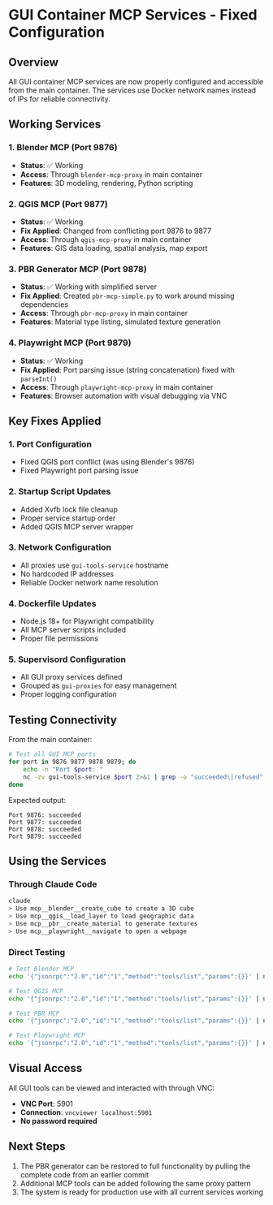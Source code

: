 # GUI Container MCP Services - Fixed Configuration

## Overview

All GUI container MCP services are now properly configured and accessible from the main container. The services use Docker network names instead of IPs for reliable connectivity.

## Working Services

### 1. Blender MCP (Port 9876)
- **Status**: ✅ Working
- **Access**: Through `blender-mcp-proxy` in main container
- **Features**: 3D modeling, rendering, Python scripting

### 2. QGIS MCP (Port 9877)  
- **Status**: ✅ Working
- **Fix Applied**: Changed from conflicting port 9876 to 9877
- **Access**: Through `qgis-mcp-proxy` in main container
- **Features**: GIS data loading, spatial analysis, map export

### 3. PBR Generator MCP (Port 9878)
- **Status**: ✅ Working with simplified server
- **Fix Applied**: Created `pbr-mcp-simple.py` to work around missing dependencies
- **Access**: Through `pbr-mcp-proxy` in main container
- **Features**: Material type listing, simulated texture generation

### 4. Playwright MCP (Port 9879)
- **Status**: ✅ Working
- **Fix Applied**: Port parsing issue (string concatenation) fixed with `parseInt()`
- **Access**: Through `playwright-mcp-proxy` in main container
- **Features**: Browser automation with visual debugging via VNC

## Key Fixes Applied

### 1. Port Configuration
- Fixed QGIS port conflict (was using Blender's 9876)
- Fixed Playwright port parsing issue

### 2. Startup Script Updates
- Added Xvfb lock file cleanup
- Proper service startup order
- Added QGIS MCP server wrapper

### 3. Network Configuration  
- All proxies use `gui-tools-service` hostname
- No hardcoded IP addresses
- Reliable Docker network name resolution

### 4. Dockerfile Updates
- Node.js 18+ for Playwright compatibility
- All MCP server scripts included
- Proper file permissions

### 5. Supervisord Configuration
- All GUI proxy services defined
- Grouped as `gui-proxies` for easy management
- Proper logging configuration

## Testing Connectivity

From the main container:
```bash
# Test all GUI MCP ports
for port in 9876 9877 9878 9879; do 
    echo -n "Port $port: "
    nc -zv gui-tools-service $port 2>&1 | grep -o "succeeded\|refused"
done
```

Expected output:
```
Port 9876: succeeded
Port 9877: succeeded  
Port 9878: succeeded
Port 9879: succeeded
```

## Using the Services

### Through Claude Code
```bash
claude
> Use mcp__blender__create_cube to create a 3D cube
> Use mcp__qgis__load_layer to load geographic data
> Use mcp__pbr__create_material to generate textures
> Use mcp__playwright__navigate to open a webpage
```

### Direct Testing
```bash
# Test Blender MCP
echo '{"jsonrpc":"2.0","id":"1","method":"tools/list","params":{}}' | nc localhost 9876

# Test QGIS MCP  
echo '{"jsonrpc":"2.0","id":"1","method":"tools/list","params":{}}' | nc localhost 9877

# Test PBR MCP
echo '{"jsonrpc":"2.0","id":"1","method":"tools/list","params":{}}' | nc localhost 9878

# Test Playwright MCP
echo '{"jsonrpc":"2.0","id":"1","method":"tools/list","params":{}}' | nc localhost 9879
```

## Visual Access

All GUI tools can be viewed and interacted with through VNC:
- **VNC Port**: 5901
- **Connection**: `vncviewer localhost:5901`
- **No password required**

## Next Steps

1. The PBR generator can be restored to full functionality by pulling the complete code from an earlier commit
2. Additional MCP tools can be added following the same proxy pattern
3. The system is ready for production use with all current services working